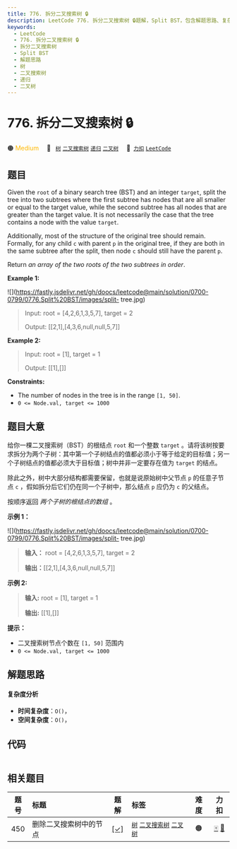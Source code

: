 ```yaml
---
title: 776. 拆分二叉搜索树 🔒
description: LeetCode 776. 拆分二叉搜索树 🔒题解，Split BST，包含解题思路、复杂度分析以及完整的 JavaScript 代码实现。
keywords:
  - LeetCode
  - 776. 拆分二叉搜索树 🔒
  - 拆分二叉搜索树
  - Split BST
  - 解题思路
  - 树
  - 二叉搜索树
  - 递归
  - 二叉树
---
```


# 776. 拆分二叉搜索树 🔒

🟠 <font color=#ffb800>Medium</font>&emsp; 🔖&ensp; [`树`](/tag/tree.md) [`二叉搜索树`](/tag/binary-search-tree.md) [`递归`](/tag/recursion.md) [`二叉树`](/tag/binary-tree.md)&emsp; 🔗&ensp;[`力扣`](https://leetcode.cn/problems/split-bst) [`LeetCode`](https://leetcode.com/problems/split-bst)

## 题目

Given the `root` of a binary search tree (BST) and an integer `target`, split
the tree into two subtrees where the first subtree has nodes that are all
smaller or equal to the target value, while the second subtree has all nodes
that are greater than the target value. It is not necessarily the case that
the tree contains a node with the value `target`.

Additionally, most of the structure of the original tree should remain.
Formally, for any child `c` with parent `p` in the original tree, if they are
both in the same subtree after the split, then node `c` should still have the
parent `p`.

Return _an array of the two roots of the two subtrees in order_.



**Example 1:**

![](https://fastly.jsdelivr.net/gh/doocs/leetcode@main/solution/0700-0799/0776.Split%20BST/images/split-
tree.jpg)

> Input: root = [4,2,6,1,3,5,7], target = 2
> 
> Output: [[2,1],[4,3,6,null,null,5,7]]

**Example 2:**

> Input: root = [1], target = 1
> 
> Output: [[1],[]]

**Constraints:**

  * The number of nodes in the tree is in the range `[1, 50]`.
  * `0 <= Node.val, target <= 1000`


## 题目大意

给你一棵二叉搜索树（BST）的根结点 `root` 和一个整数 `target`
。请将该树按要求拆分为两个子树：其中第一个子树结点的值都必须小于等于给定的目标值；另一个子树结点的值都必须大于目标值；树中并非一定要存在值为
`target` 的结点。

除此之外，树中大部分结构都需要保留，也就是说原始树中父节点 `p` 的任意子节点 `c` ，假如拆分后它们仍在同一个子树中，那么结点 `p` 应仍为 `c`
的父结点。

按顺序返回 _两个子树的根结点的数组_ 。



**示例 1：**

![](https://fastly.jsdelivr.net/gh/doocs/leetcode@main/solution/0700-0799/0776.Split%20BST/images/split-
tree.jpg)

> 
> 
> 
> 
> 
> **输入：** root = [4,2,6,1,3,5,7], target = 2
> 
> **输出：**[[2,1],[4,3,6,null,null,5,7]]
> 
> 

**示例 2:**

> 
> 
> 
> 
> 
> **输入:** root = [1], target = 1
> 
> **输出:** [[1],[]]
> 
> 



**提示：**

  * 二叉搜索树节点个数在 `[1, 50]` 范围内
  * `0 <= Node.val, target <= 1000`


## 解题思路

#### 复杂度分析

- **时间复杂度**：`O()`，
- **空间复杂度**：`O()`，

## 代码

```javascript

```

## 相关题目

<!-- prettier-ignore -->
| 题号 | 标题 | 题解 | 标签 | 难度 | 力扣 |
| :------: | :------ | :------: | :------ | :------: | :------: |
| 450 | 删除二叉搜索树中的节点 | [[✓]](/problem/0450.md) |  [`树`](/tag/tree.md) [`二叉搜索树`](/tag/binary-search-tree.md) [`二叉树`](/tag/binary-tree.md) | 🟠 | [🀄️](https://leetcode.cn/problems/delete-node-in-a-bst) [🔗](https://leetcode.com/problems/delete-node-in-a-bst) |